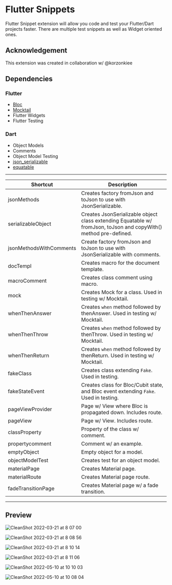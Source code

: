 # Flutter Snippets

Flutter Snippet extension will allow you code and test your Flutter/Dart projects faster. There are multiple test snippets as well as Widget oriented ones.

## Acknowledgement

This extension was created in collaboration w/ @korzonkiee

## Dependencies

### Flutter

- [Bloc](https://pub.dev/packages/bloc)
- [Mocktail](https://pub.dev/packages/mocktail)
- Flutter Widgets
- Flutter Testing

### Dart

- Object Models
- Comments
- Object Model Testing
- [json_serializable](https://pub.dev/packages/json_serializable)
- [equatable](https://pub.dev/packages/equatable)

-----

| Shortcut            | Description                                                         |
| ------------------- | ------------------------------------------------------------------- |
| jsonMethods         | Creates factory fromJson and toJson to use with JsonSerializable.
| serializableObject  | Creates JsonSerializable object class extending Equatable w/ fromJson, toJson and copyWith() method pre-defined. |
| jsonMethodsWithComments | Create factory fromJson and toJson to use with JsonSerializable with comments. |
| docTempl            | Creates macro for the document template. |
| macroComment        | Creates class comment using macro. |
| mock                | Creates Mock for a class. Used in testing w/ Mocktail. |
| whenThenAnswer      | Creates `when` method followed by thenAnswer. Used in testing w/ Mocktail. |
| whenThenThrow       | Creates `when` method followed by thenThrow. Used in testing w/ Mocktail. |
| whenThenReturn      | Creates `when` method followed by thenReturn. Used in testing w/ Mocktail. |
| fakeClass           | Creates class extending `Fake`. Used in testing. |
| fakeStateEvent      | Creates class for Bloc/Cubit state, and Bloc event extending `Fake`. Used in testing. |
| pageViewProvider    | Page w/ View where Bloc is propagated down. Includes route. |
| pageView            | Page w/ View. Includes route. |
| classProperty       | Property of the class w/ comment. |
| propertycomment     | Comment w/ an example. |
| emptyObject         | Empty object for a model. |
| objectModelTest     | Creates test for an object model. |
| materialPage        | Creates Material page. |
| materialRoute       | Creates Material page route. |
| fadeTransitionPage  | Creates Material page w/ a fade transition. |

-----

## Preview

![CleanShot 2022-03-21 at 8 07 00](https://user-images.githubusercontent.com/57728399/159345947-e05687e3-084a-401d-b044-bfc9577b5337.gif)

![CleanShot 2022-03-21 at 8 08 56](https://user-images.githubusercontent.com/57728399/159346360-e3d9f675-46c5-4972-971b-1388d3e767b7.gif)

![CleanShot 2022-03-21 at 8 10 14](https://user-images.githubusercontent.com/57728399/159346690-e8830719-39a6-4acb-8458-5628ecdd79b3.gif)

![CleanShot 2022-03-21 at 8 11 06](https://user-images.githubusercontent.com/57728399/159346913-6e868438-023c-4dc6-9519-93e5257e4c2f.gif)

![CleanShot 2022-05-10 at 10 10 03](https://user-images.githubusercontent.com/57728399/167573869-046c55cc-eaf5-4411-b44d-5a72c3d68038.gif)

![CleanShot 2022-05-10 at 10 08 04](https://user-images.githubusercontent.com/57728399/167573908-1676380d-27c6-4a5b-a455-0dfe01abc075.gif)
